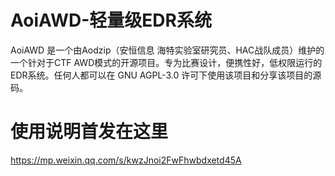 # AoiAWD-轻量级EDR系统
AoiAWD 是一个由Aodzip（安恒信息 海特实验室研究员、HAC战队成员）维护的一个针对于CTF AWD模式的开源项目。专为比赛设计，便携性好，低权限运行的EDR系统。任何人都可以在 GNU AGPL-3.0 许可下使用该项目和分享该项目的源码。
# 使用说明首发在这里
https://mp.weixin.qq.com/s/kwzJnoi2FwFhwbdxetd45A
